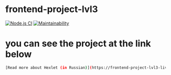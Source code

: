 # frontend-project-lvl3

[![Node.js CI](https://github.com/ggrelaxi/frontend-project-lvl3/workflows/Node%20CI/badge.svg)](https://github.com/ggrelaxi/frontend-project-lvl3/actions)
[![Maintainability](https://api.codeclimate.com/v1/badges/679be092f3474d43f2de/maintainability)](https://codeclimate.com/github/ggrelaxi/frontend-project-lvl3/maintainability)

# you can see the project at the link below

```sh
[Read more about Hexlet (in Russian)](https://frontend-project-lvl3-livid.vercel.app/)
```